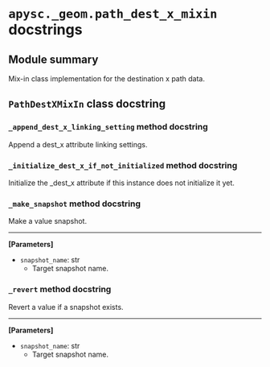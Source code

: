 # `apysc._geom.path_dest_x_mixin` docstrings

## Module summary

Mix-in class implementation for the destination x path data.

## `PathDestXMixIn` class docstring

### `_append_dest_x_linking_setting` method docstring

Append a dest_x attribute linking settings.

### `_initialize_dest_x_if_not_initialized` method docstring

Initialize the _dest_x attribute if this instance does not initialize it yet.

### `_make_snapshot` method docstring

Make a value snapshot.<hr>

**[Parameters]**

- `snapshot_name`: str
  - Target snapshot name.

### `_revert` method docstring

Revert a value if a snapshot exists.<hr>

**[Parameters]**

- `snapshot_name`: str
  - Target snapshot name.
